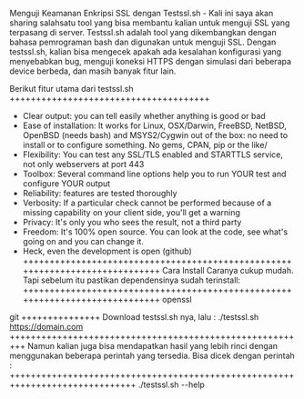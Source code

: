 Menguji Keamanan Enkripsi SSL dengan Testssl.sh - Kali ini saya akan sharing salahsatu tool yang bisa membantu kalian untuk menguji SSL yang terpasang di server. Testssl.sh adalah tool yang dikembangkan dengan bahasa pemrograman bash dan digunakan untuk menguji SSL. Dengan testssl.sh, kalian bisa mengecek apakah ada kesalahan konfigurasi yang menyebabkan bug, menguji koneksi HTTPS dengan simulasi dari beberapa device berbeda, dan masih banyak fitur lain.


Berikut fitur utama dari testssl.sh
++++++++++++++++++++++++++++++++++++++
- Clear output: you can tell easily whether anything is good or bad
- Ease of installation: It works for Linux, OSX/Darwin, FreeBSD, NetBSD, OpenBSD (needs bash) and MSYS2/Cygwin out of the box: no need to   install or to configure something. No gems, CPAN, pip or the like/
- Flexibility: You can test any SSL/TLS enabled and STARTTLS service, not only webservers at port 443
- Toolbox: Several command line options help you to run YOUR test and configure YOUR output
- Reliability: features are tested thoroughly
- Verbosity: If a particular check cannot be performed because of a missing capability on your client side, you'll get a warning
- Privacy: It's only you who sees the result, not a third party
- Freedom: It's 100% open source. You can look at the code, see what's going on and you can change it.
- Heck, even the development is open (github)
+++++++++++++++++++++++++++++++++++++++++++++++++++++++++++++++++++++++++++++
Cara Install
Caranya cukup mudah. Tapi sebelum itu pastikan dependensinya sudah terinstall:
+++++++++++++++++++++++++++++++++++++++++++++++++++++++++++++++++++++++++++++
openssl

git
+++++++++++++++
Download testssl.sh nya, lalu :
./testssl.sh https://domain.com
+++++++++++++++++++++++++++++++++++++++++++++++++++++++++
Namun kalian juga bisa mendapatkan hasil yang lebih rinci dengan menggunakan beberapa perintah yang tersedia. Bisa dicek dengan perintah :
++++++++++++++++++++++++++++++++++++++++++++++++++++++++++++++++++++++++++++++
./testssl.sh --help
